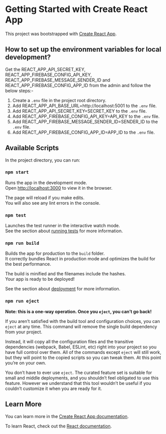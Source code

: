 # Getting Started with Create React App

This project was bootstrapped with [Create React App](https://github.com/facebook/create-react-app).

## How to set up the environment variables for local development?

Get the REACT_APP_API_SECRET_KEY, REACT_APP_FIREBASE_CONFIG_API_KEY, REACT_APP_FIREBASE_MESSAGE_SENDER_ID
and REACT_APP_FIREBASE_CONFIG_APP_ID from the admin and follow the below steps:-

1. Create a `.env` file in the project root directory.
2. Add REACT_APP_API_BASE_URL=http://localhost:5001 to the `.env` file.
3. Add REACT_APP_API_SECRET_KEY=SECRET_KEY to the `.env` file.
4. Add REACT_APP_FIREBASE_CONFIG_API_KEY=API_KEY to the `.env` file.
5. Add REACT_APP_FIREBASE_MESSAGE_SENDER_ID=SENDER_ID to the `.env` file.
6. Add REACT_APP_FIREBASE_CONFIG_APP_ID=APP_ID to the `.env` file.

## Available Scripts

In the project directory, you can run:

### `npm start`

Runs the app in the development mode.\
Open [http://localhost:3000](http://localhost:3000) to view it in the browser.

The page will reload if you make edits.\
You will also see any lint errors in the console.

### `npm test`

Launches the test runner in the interactive watch mode.\
See the section about [running tests](https://facebook.github.io/create-react-app/docs/running-tests) for more information.

### `npm run build`

Builds the app for production to the `build` folder.\
It correctly bundles React in production mode and optimizes the build for the best performance.

The build is minified and the filenames include the hashes.\
Your app is ready to be deployed!

See the section about [deployment](https://facebook.github.io/create-react-app/docs/deployment) for more information.

### `npm run eject`

**Note: this is a one-way operation. Once you `eject`, you can’t go back!**

If you aren’t satisfied with the build tool and configuration choices, you can `eject` at any time. This command will remove the single build dependency from your project.

Instead, it will copy all the configuration files and the transitive dependencies (webpack, Babel, ESLint, etc) right into your project so you have full control over them. All of the commands except `eject` will still work, but they will point to the copied scripts so you can tweak them. At this point you’re on your own.

You don’t have to ever use `eject`. The curated feature set is suitable for small and middle deployments, and you shouldn’t feel obligated to use this feature. However we understand that this tool wouldn’t be useful if you couldn’t customize it when you are ready for it.

## Learn More

You can learn more in the [Create React App documentation](https://facebook.github.io/create-react-app/docs/getting-started).

To learn React, check out the [React documentation](https://reactjs.org/).
